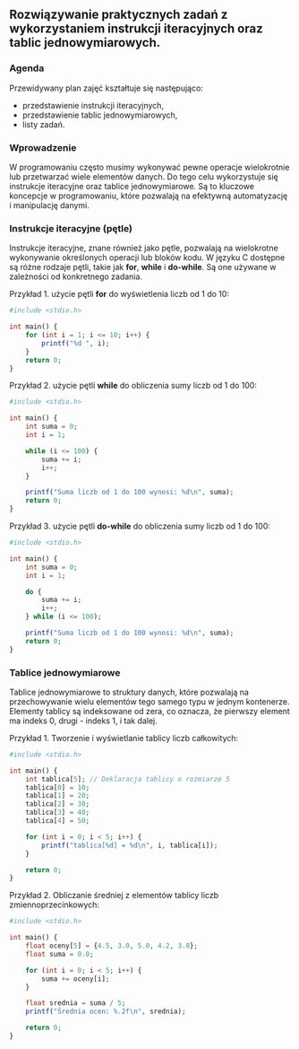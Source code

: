 ## Rozwiązywanie praktycznych zadań z wykorzystaniem instrukcji iteracyjnych oraz tablic jednowymiarowych.

### Agenda
Przewidywany plan zajęć kształtuje się następująco:
* przedstawienie instrukcji iteracyjnych,
* przedstawienie tablic jednowymiarowych,
* listy zadań.


### Wprowadzenie
W programowaniu często musimy wykonywać pewne operacje wielokrotnie lub przetwarzać wiele elementów danych. Do tego celu wykorzystuje się instrukcje iteracyjne oraz tablice jednowymiarowe. Są to kluczowe koncepcje w programowaniu, które pozwalają na efektywną automatyzację i manipulację danymi.

### Instrukcje iteracyjne (pętle)
Instrukcje iteracyjne, znane również jako pętle, pozwalają na wielokrotne wykonywanie określonych operacji lub bloków kodu. W języku C dostępne są różne rodzaje pętli, takie jak **for**, **while** i **do-while**. Są one używane w zależności od konkretnego zadania.

Przykład 1. użycie pętli **for** do wyświetlenia liczb od 1 do 10:

```php
#include <stdio.h>

int main() {
    for (int i = 1; i <= 10; i++) {
        printf("%d ", i);
    }
    return 0;
}
```

Przykład 2. użycie pętli **while** do obliczenia sumy liczb od 1 do 100:

```php
#include <stdio.h>

int main() {
    int suma = 0;
    int i = 1;

    while (i <= 100) {
        suma += i;
        i++;
    }

    printf("Suma liczb od 1 do 100 wynosi: %d\n", suma);
    return 0;
}
```

Przykład 3. użycie pętli **do-while** do obliczenia sumy liczb od 1 do 100:

```php
#include <stdio.h>

int main() {
    int suma = 0;
    int i = 1;

    do {
        suma += i;
        i++;
    } while (i <= 100);

    printf("Suma liczb od 1 do 100 wynosi: %d\n", suma);
    return 0;
}
```

### Tablice jednowymiarowe
Tablice jednowymiarowe to struktury danych, które pozwalają na przechowywanie wielu elementów tego samego typu w jednym kontenerze. Elementy tablicy są indeksowane od zera, co oznacza, że pierwszy element ma indeks 0, drugi - indeks 1, i tak dalej.

Przykład 1. Tworzenie i wyświetlanie tablicy liczb całkowitych:

```php
#include <stdio.h>

int main() {
    int tablica[5]; // Deklaracja tablicy o rozmiarze 5
    tablica[0] = 10;
    tablica[1] = 20;
    tablica[2] = 30;
    tablica[3] = 40;
    tablica[4] = 50;

    for (int i = 0; i < 5; i++) {
        printf("tablica[%d] = %d\n", i, tablica[i]);
    }

    return 0;
}
```

Przykład 2. Obliczanie średniej z elementów tablicy liczb zmiennoprzecinkowych:

```php
#include <stdio.h>

int main() {
    float oceny[5] = {4.5, 3.0, 5.0, 4.2, 3.8};
    float suma = 0.0;

    for (int i = 0; i < 5; i++) {
        suma += oceny[i];
    }

    float srednia = suma / 5;
    printf("Średnia ocen: %.2f\n", srednia);

    return 0;
}
```

